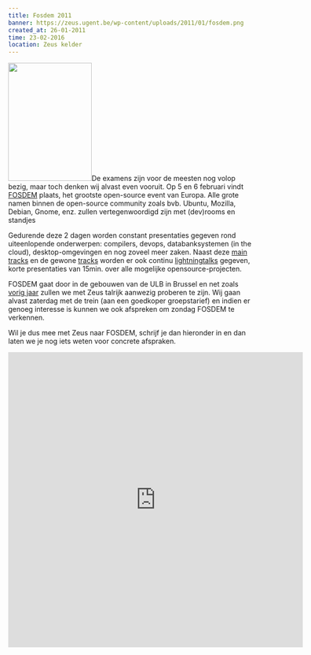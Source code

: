 ```yaml
---
title: Fosdem 2011
banner: https://zeus.ugent.be/wp-content/uploads/2011/01/fosdem.png
created_at: 26-01-2011
time: 23-02-2016
location: Zeus kelder
---
```


<a href="https://fosdem.org"><img src="https://zeus.ugent.be/wp-content/uploads/2011/01/fosdem.png" alt="" title="FOSDEM" width="170" height="240" class="alignright size-full wp-image-662" /></a>De examens zijn voor de meesten nog volop bezig, maar toch denken wij alvast even vooruit. Op 5 en 6 februari vindt <a href="https://fosdem.org/2011/">FOSDEM</a> plaats, het grootste open-source event van Europa. Alle grote namen binnen de open-source community zoals bvb. Ubuntu, Mozilla, Debian, Gnome, enz. zullen vertegenwoordigd zijn met (dev)rooms en standjes

Gedurende deze 2 dagen worden constant presentaties gegeven rond uiteenlopende onderwerpen: compilers, devops, databanksystemen (in the cloud), desktop-omgevingen en nog zoveel meer zaken. Naast deze <a href="https://fosdem.org/2011/schedule/main-tracks">main tracks</a> en de gewone <a href="https://fosdem.org/2011/schedule/tracks">tracks</a> worden er ook continu <a href="https://fosdem.org/2011/schedule/tracks/lightningtalks">lightningtalks</a> gegeven, korte presentaties van 15min. over alle mogelijke opensource-projecten.

FOSDEM gaat door in de gebouwen van de ULB in Brussel en net zoals <a href="https://zeus.ugent.be/2009/12/07/fosdem-2010/">vorig jaar</a> zullen we met Zeus talrijk aanwezig proberen te zijn. Wij gaan alvast zaterdag met de trein (aan een goedkoper groepstarief) en indien er genoeg interesse is kunnen we ook afspreken om zondag FOSDEM te verkennen.

Wil je dus mee met Zeus naar FOSDEM, schrijf je dan hieronder in en dan laten we je nog iets weten voor concrete afspraken.

<!--more-->
<iframe src="https://spreadsheets.google.com/embeddedform?formkey=dHJvbW1PWVJDQTBfWE91bGRjWFhlV2c6MQ" width="600" height="600" frameborder="0" marginheight="0" marginwidth="0">Loading...</iframe>

